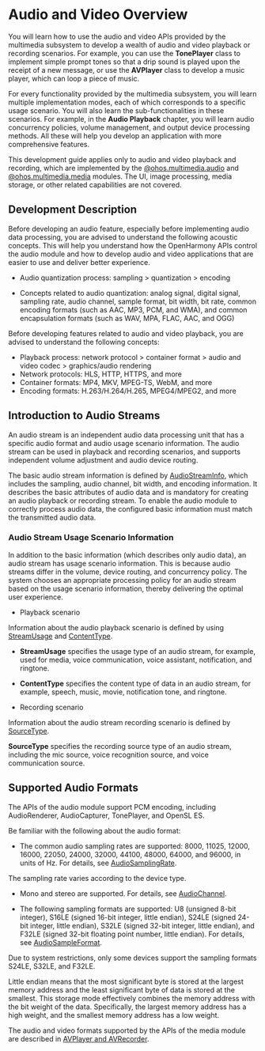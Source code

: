 # Audio and Video Overview

You will learn how to use the audio and video APIs provided by the multimedia subsystem to develop a wealth of audio and video playback or recording scenarios. For example, you can use the **TonePlayer** class to implement simple prompt tones so that a drip sound is played upon the receipt of a new message, or use the **AVPlayer** class to develop a music player, which can loop a piece of music.

For every functionality provided by the multimedia subsystem, you will learn multiple implementation modes, each of which corresponds to a specific usage scenario. You will also learn the sub-functionalities in these scenarios. For example, in the **Audio Playback** chapter, you will learn audio concurrency policies, volume management, and output device processing methods. All these will help you develop an application with more comprehensive features.

This development guide applies only to audio and video playback and recording, which are implemented by the [@ohos.multimedia.audio](../reference/apis/js-apis-audio.md) and [@ohos.multimedia.media](../reference/apis/js-apis-media.md) modules. The UI, image processing, media storage, or other related capabilities are not covered.

## Development Description

Before developing an audio feature, especially before implementing audio data processing, you are advised to understand the following acoustic concepts. This will help you understand how the OpenHarmony APIs control the audio module and how to develop audio and video applications that are easier to use and deliver better experience.  

- Audio quantization process: sampling > quantization > encoding

- Concepts related to audio quantization: analog signal, digital signal, sampling rate, audio channel, sample format, bit width, bit rate, common encoding formats (such as AAC, MP3, PCM, and WMA), and common encapsulation formats (such as WAV, MPA, FLAC, AAC, and OGG)

Before developing features related to audio and video playback, you are advised to understand the following concepts:

- Playback process: network protocol > container format > audio and video codec > graphics/audio rendering
- Network protocols: HLS, HTTP, HTTPS, and more
- Container formats: MP4, MKV, MPEG-TS, WebM, and more
- Encoding formats: H.263/H.264/H.265, MPEG4/MPEG2, and more

## Introduction to Audio Streams

An audio stream is an independent audio data processing unit that has a specific audio format and audio usage scenario information. The audio stream can be used in playback and recording scenarios, and supports independent volume adjustment and audio device routing.

The basic audio stream information is defined by [AudioStreamInfo](../reference/apis/js-apis-audio.md#audiostreaminfo8), which includes the sampling, audio channel, bit width, and encoding information. It describes the basic attributes of audio data and is mandatory for creating an audio playback or recording stream. To enable the audio module to correctly process audio data, the configured basic information must match the transmitted audio data.

### Audio Stream Usage Scenario Information

In addition to the basic information (which describes only audio data), an audio stream has usage scenario information. This is because audio streams differ in the volume, device routing, and concurrency policy. The system chooses an appropriate processing policy for an audio stream based on the usage scenario information, thereby delivering the optimal user experience.

- Playback scenario
  
Information about the audio playback scenario is defined by using [StreamUsage](../reference/apis/js-apis-audio.md#streamusage) and [ContentType](../reference/apis/js-apis-audio.md#contenttype).
  
- **StreamUsage** specifies the usage type of an audio stream, for example, used for media, voice communication, voice assistant, notification, and ringtone.
  
- **ContentType** specifies the content type of data in an audio stream, for example, speech, music, movie, notification tone, and ringtone.
  
- Recording scenario
  
Information about the audio stream recording scenario is defined by [SourceType](../reference/apis/js-apis-audio.md#sourcetype8).
  
  **SourceType** specifies the recording source type of an audio stream, including the mic source, voice recognition source, and voice communication source.

## Supported Audio Formats

The APIs of the audio module support PCM encoding, including AudioRenderer, AudioCapturer, TonePlayer, and OpenSL ES.

Be familiar with the following about the audio format:

- The common audio sampling rates are supported: 8000, 11025, 12000, 16000, 22050, 24000, 32000, 44100, 48000, 64000, and 96000, in units of Hz. For details, see [AudioSamplingRate](../reference/apis/js-apis-audio.md#audiosamplingrate8).
  
The sampling rate varies according to the device type.
  
- Mono and stereo are supported. For details, see [AudioChannel](../reference/apis/js-apis-audio.md#audiochannel8).

- The following sampling formats are supported: U8 (unsigned 8-bit integer), S16LE (signed 16-bit integer, little endian), S24LE (signed 24-bit integer, little endian), S32LE (signed 32-bit integer, little endian), and F32LE (signed 32-bit floating point number, little endian). For details, see [AudioSampleFormat](../reference/apis/js-apis-audio.md#audiosampleformat8).
  
Due to system restrictions, only some devices support the sampling formats S24LE, S32LE, and F32LE.
  
  Little endian means that the most significant byte is stored at the largest memory address and the least significant byte of data is stored at the smallest. This storage mode effectively combines the memory address with the bit weight of the data. Specifically, the largest memory address has a high weight, and the smallest memory address has a low weight.

The audio and video formats supported by the APIs of the media module are described in [AVPlayer and AVRecorder](avplayer-avrecorder-overview.md).
